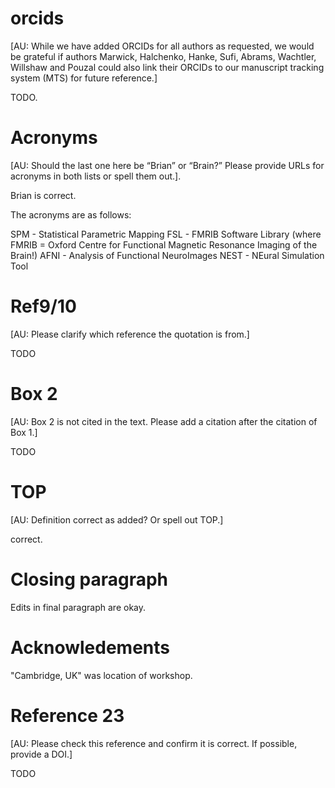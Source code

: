 # orcids

[AU: While we have added ORCIDs for all authors as requested, we would
be grateful if authors Marwick, Halchenko, Hanke, Sufi, Abrams,
Wachtler, Willshaw and Pouzal could also link their ORCIDs to our
manuscript tracking system (MTS) for future reference.]

TODO.

# Acronyms

[AU: Should the last one here be “Brian” or “Brain?” Please provide
URLs for acronyms in both lists or spell them out.].

Brian is correct.

The acronyms are as follows:

SPM - Statistical Parametric Mapping
FSL - FMRIB Software Library (where FMRIB = Oxford Centre for Functional Magnetic Resonance Imaging of the Brain!)
AFNI - Analysis of Functional NeuroImages
NEST - NEural Simulation Tool

# Ref9/10
[AU: Please clarify which reference the quotation is from.]

TODO

# Box 2

[AU: Box 2 is not cited in the text. Please add a citation after the citation of Box 1.]

TODO

# TOP

[AU: Definition correct as added? Or spell out TOP.] 

correct.


# Closing paragraph

Edits in final paragraph are okay.

# Acknowledements

"Cambridge, UK" was location of workshop.

# Reference 23

[AU: Please check this reference and confirm it is correct. If possible,
provide a DOI.]

TODO
